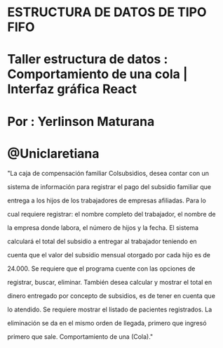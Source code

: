 # ESTRUCTURA DE DATOS DE TIPO FIFO
# Taller estructura de datos : Comportamiento de una cola | Interfaz gráfica React
# Por : Yerlinson Maturana 
# @Uniclaretiana

"La caja de compensación familiar Colsubsidios, desea contar con un

sistema de información para registrar el pago del subsidio familiar que

entrega a los hijos de los trabajadores de empresas afiliadas. Para lo

cual requiere registrar: el nombre completo del trabajador, el nombre de

la empresa donde labora, el número de hijos y la fecha. El sistema

calculará el total del subsidio a entregar al trabajador teniendo en

cuenta que el valor del subsidio mensual otorgado por cada hijo es de

24.000. Se requiere que el programa cuente con las opciones de

registrar, buscar, eliminar. También desea calcular y mostrar el total en

dinero entregado por concepto de subsidios, es de tener en cuenta que

lo atendido. Se requiere mostrar el listado de pacientes registrados. La

eliminación se da en el mismo orden de llegada, primero que ingresó

primero que sale. Comportamiento de una (Cola)."
